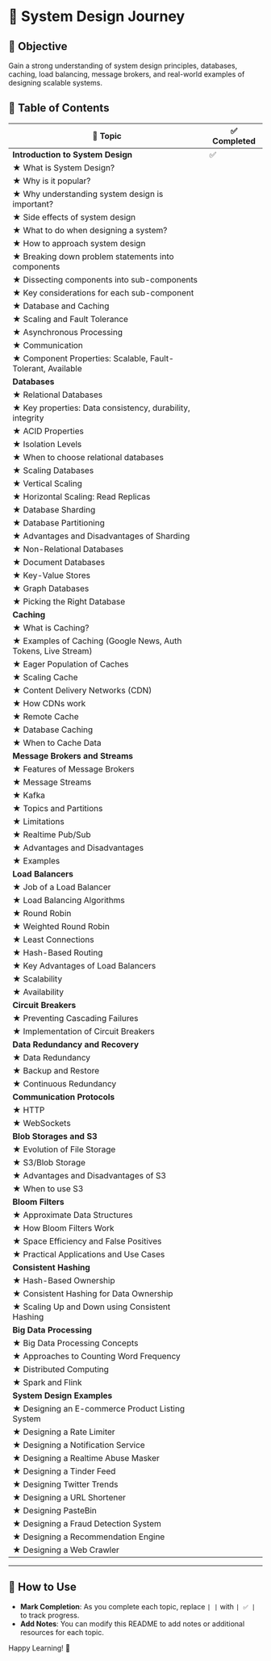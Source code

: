 # 📌 System Design Journey

## 🎯 Objective
Gain a strong understanding of system design principles, databases, caching, load balancing, message brokers, and real-world examples of designing scalable systems.

## 📜 Table of Contents

| 📂 Topic | ✅ Completed |
|----------|------------|
| **Introduction to System Design** | ✅ |
| ★ What is System Design? | |
| ★ Why is it popular? | |
| ★ Why understanding system design is important? | |
| ★ Side effects of system design | |
| ★ What to do when designing a system? | |
| ★ How to approach system design | |
| ★ Breaking down problem statements into components | |
| ★ Dissecting components into sub-components | |
| ★ Key considerations for each sub-component | |
| ★ Database and Caching | |
| ★ Scaling and Fault Tolerance | |
| ★ Asynchronous Processing | |
| ★ Communication | |
| ★ Component Properties: Scalable, Fault-Tolerant, Available | |
| **Databases** | |
| ★ Relational Databases | |
| ★ Key properties: Data consistency, durability, integrity | |
| ★ ACID Properties | |
| ★ Isolation Levels | |
| ★ When to choose relational databases | |
| ★ Scaling Databases | |
| ★ Vertical Scaling | |
| ★ Horizontal Scaling: Read Replicas | |
| ★ Database Sharding | |
| ★ Database Partitioning | |
| ★ Advantages and Disadvantages of Sharding | |
| ★ Non-Relational Databases | |
| ★ Document Databases | |
| ★ Key-Value Stores | |
| ★ Graph Databases | |
| ★ Picking the Right Database | |
| **Caching** | |
| ★ What is Caching? | |
| ★ Examples of Caching (Google News, Auth Tokens, Live Stream) | |
| ★ Eager Population of Caches | |
| ★ Scaling Cache | |
| ★ Content Delivery Networks (CDN) | |
| ★ How CDNs work | |
| ★ Remote Cache | |
| ★ Database Caching | |
| ★ When to Cache Data | |
| **Message Brokers and Streams** | |
| ★ Features of Message Brokers | |
| ★ Message Streams | |
| ★ Kafka | |
| ★ Topics and Partitions | |
| ★ Limitations | |
| ★ Realtime Pub/Sub | |
| ★ Advantages and Disadvantages | |
| ★ Examples | |
| **Load Balancers** | |
| ★ Job of a Load Balancer | |
| ★ Load Balancing Algorithms | |
| ★ Round Robin | |
| ★ Weighted Round Robin | |
| ★ Least Connections | |
| ★ Hash-Based Routing | |
| ★ Key Advantages of Load Balancers | |
| ★ Scalability | |
| ★ Availability | |
| **Circuit Breakers** | |
| ★ Preventing Cascading Failures | |
| ★ Implementation of Circuit Breakers | |
| **Data Redundancy and Recovery** | |
| ★ Data Redundancy | |
| ★ Backup and Restore | |
| ★ Continuous Redundancy | |
| **Communication Protocols** | |
| ★ HTTP | |
| ★ WebSockets | |
| **Blob Storages and S3** | |
| ★ Evolution of File Storage | |
| ★ S3/Blob Storage | |
| ★ Advantages and Disadvantages of S3 | |
| ★ When to use S3 | |
| **Bloom Filters** | |
| ★ Approximate Data Structures | |
| ★ How Bloom Filters Work | |
| ★ Space Efficiency and False Positives | |
| ★ Practical Applications and Use Cases | |
| **Consistent Hashing** | |
| ★ Hash-Based Ownership | |
| ★ Consistent Hashing for Data Ownership | |
| ★ Scaling Up and Down using Consistent Hashing | |
| **Big Data Processing** | |
| ★ Big Data Processing Concepts | |
| ★ Approaches to Counting Word Frequency | |
| ★ Distributed Computing | |
| ★ Spark and Flink | |
| **System Design Examples** | |
| ★ Designing an E-commerce Product Listing System | |
| ★ Designing a Rate Limiter | |
| ★ Designing a Notification Service | |
| ★ Designing a Realtime Abuse Masker | |
| ★ Designing a Tinder Feed | |
| ★ Designing Twitter Trends | |
| ★ Designing a URL Shortener | |
| ★ Designing PasteBin | |
| ★ Designing a Fraud Detection System | |
| ★ Designing a Recommendation Engine | |
| ★ Designing a Web Crawler | |

---

## 📌 How to Use
- **Mark Completion**: As you complete each topic, replace `| |` with `| ✅ |` to track progress.
- **Add Notes**: You can modify this README to add notes or additional resources for each topic.

Happy Learning! 🚀
